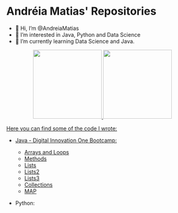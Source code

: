 # Andréia Matias' Repositories

- 👋 Hi, I’m @AndreiaMatias
- 👀 I’m interested in Java, Python and Data Science
- 🌱 I’m currently learning Data Science and Java.

<div align="center">
  <a href="https://github.com/AndreiaMatias">
  <img height="180em" src="https://github-readme-stats.vercel.app/api?username=AndreiaMatias&show_icons=true&theme=dracula&include_all_commits=true&count_private=true"/>
  <img height="180em" src="https://github-readme-stats.vercel.app/api/top-langs/?username=AndreiaMatias&layout=compact&langs_count=7&theme=dracula"/>
</div>

Here you can find some of the code I wrote:

- Java - Digital Innovation One Bootcamp:
  - [Arrays and Loops](https://github.com/AndreiaMatias/DIO_Loops_Java)
  - [Methods](https://github.com/AndreiaMatias/DIO_metodos_java)
  - [Lists](https://github.com/AndreiaMatias/DIO_exercicio_inquerito)
  - [Lists2](https://github.com/AndreiaMatias/DIO_listas_java)
  - [Lists3](https://github.com/AndreiaMatias/DIO_ordenacaoListas_java)
  - [Collections](https://github.com/AndreiaMatias/DIO_Java_Collections)
  - [MAP](https://github.com/AndreiaMatias/DIO_ExerciciosMap)
  
- Python:
  
  
  



<!---
AndreiaMatias/AndreiaMatias is a ✨ special ✨ repository because its `README.md` (this file) appears on your GitHub profile.
You can click the Preview link to take a look at your changes.
--->
